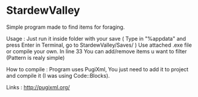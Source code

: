 # StardewValley
Simple program made to find items for foraging.

Usage : 
Just run it inside folder with your save ( Type in "%appdata" and press Enter in Terminal, go to StardewValley/Saves/<YourSave> )
Use attached .exe file or compile your own.
In line 33 You can add/remove items u want to filter (Pattern is realy simple)

How to compile : 
Program uses PugiXml, You just need to add it to project and compile it (I was using Code::Blocks).

Links :
http://pugixml.org/
